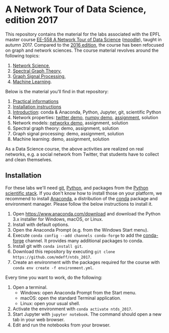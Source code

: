 # A Network Tour of Data Science, edition 2017

This repository contains the material for the labs associated with the EPFL
master course [EE-558 A Network Tour of Data Science][epfl] ([moodle]), taught
in autumn 2017. Compared to the [2016 edition], the course has been refocused
on graph and network sciences. The course material revolves around the
following topics:

1. [Network Science](https://en.wikipedia.org/wiki/Network_science),
1. [Spectral Graph Theory](https://en.wikipedia.org/wiki/Spectral_graph_theory),
1. [Graph Signal Processing](https://arxiv.org/abs/1211.0053),
1. [Machine Learning](https://en.wikipedia.org/wiki/Machine_learning).

[epfl]: http://edu.epfl.ch/coursebook/en/a-network-tour-of-data-science-EE-558
[moodle]: http://moodle.epfl.ch/course/view.php?id=15299
[2016 edition]: https://github.com/mdeff/ntds_2016

Below is the material you'll find in that repository:
1. [Practical informations][practical_info]
1. [Installation instructions](#installation)
1. [Introduction][d01]: conda & Anaconda, Python, Jupyter, git, scientific Python
1. Network properties: [twitter demo][d02], [numpy demo][d03], [assignment][a01], solution
1. Network models: [networkx demo][d04], assignment, solution
1. Spectral graph theory: demo, assignment, solution
1. Graph signal processing: demo, assignment, solution
1. Machine learning: demo, assignment, solution

As a Data Science course, the above activities are realized on real networks,
e.g. a social network from Twitter, that students have to collect and clean
themselves.

[practical_info]: https://github.com/mdeff/ntds_2017/raw/outputs/practical_info/ntds_labs.pdf

[d01]: https://nbviewer.jupyter.org/github/mdeff/ntds_2017/blob/outputs/demos/01_introduction.ipynb
[d02]: https://nbviewer.jupyter.org/github/mdeff/ntds_2017/blob/outputs/demos/02_data_acquisition_twitter.ipynb
[d03]: https://nbviewer.jupyter.org/github/mdeff/ntds_2017/blob/outputs/demos/03_numpy.ipynb
[d04]: https://nbviewer.jupyter.org/github/mdeff/ntds_2017/blob/outputs/demos/04_networkx.ipynb

[a01]: https://nbviewer.jupyter.org/github/mdeff/ntds_2017/blob/outputs/assignments/01_network_properties.ipynb

## Installation

For these labs we'll need [git], [Python], and packages from the [Python
scientific stack][scipy]. If you don't know how to install those on your
platform, we recommend to install [Anaconda], a distribution of the [conda]
package and environment manager. Please follow the below instructions to
install it.

1. Open <https://www.anaconda.com/download> and download the Python 3.x
   installer for Windows, macOS, or Linux.
1. Install with default options.
1. Open the Anaconda Prompt (e.g. from the Windows Start menu).
1. Execute `conda config --add channels conda-forge` to add the [conda-forge]
   channel. It provides many additional packages to conda.
1. Install git with `conda install git`.
1. Download this repository by executing
   `git clone https://github.com/mdeff/ntds_2017`.
1. Create an environment with the packages required for the course with
   `conda env create -f environment.yml`.

Every time you want to work, do the following:

1. Open a terminal.
   * Windows: open Anaconda Prompt from the Start menu.
   * macOS: open the standard Terminal application.
   * Linux: open your usual shell.
1. Activate the environment with `conda activate ntds_2017`.
1. Start Jupyter with `jupyter notebook`. The command should open a new tab in
   your web browser.
1. Edit and run the notebooks from your browser.

[git]: https://git-scm.com
[python]: https://www.python.org
[scipy]: https://www.scipy.org
[anaconda]: https://anaconda.org
[conda]: https://conda.io
[conda-forge]: https://conda-forge.org
